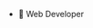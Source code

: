 - 👀 Web Developer

<!---
nacak/nacak is a ✨ special ✨ repository because its `README.md` (this file) appears on your GitHub profile.
You can click the Preview link to take a look at your changes.
--->
